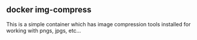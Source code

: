 ## docker img-compress
This is a simple container which has image compression tools installed
for working with pngs, jpgs, etc...

